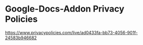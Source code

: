 # Google-Docs-Addon Privacy Policies
https://www.privacypolicies.com/live/ad0433fa-bb73-4056-901f-24583b946682
